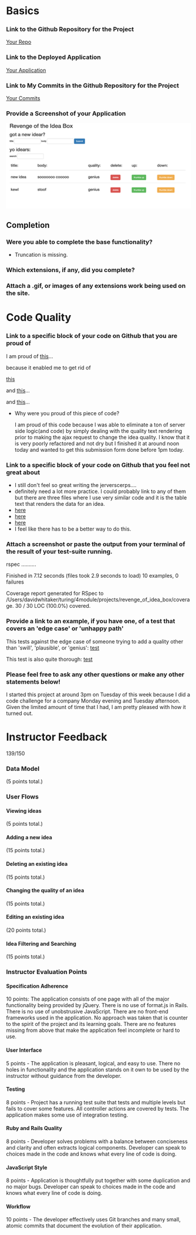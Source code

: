 # Basics

### Link to the Github Repository for the Project
[Your Repo](https://github.com/damwhit/revenge_of_idea_box)

### Link to the Deployed Application
[Your Application](http://whittyidea.herokuapp.com/)

### Link to My Commits in the Github Repository for the Project
[Your Commits](https://github.com/damwhit/revenge_of_idea_box/commits/master)

### Provide a Screenshot of your Application
![whittyidea](images/whittyIdeaApp.jpg)

## Completion

### Were you able to complete the base functionality?
* Truncation is missing.

### Which extensions, if any, did you complete?

### Attach a .gif, or images of any extensions work being used on the site.

# Code Quality

### Link to a specific block of your code on Github that you are proud of
  
  I am proud of [this](https://github.com/damwhit/revenge_of_idea_box/blob/master/app/assets/javascripts/updateQuality.js#L4-L37)...
  
  because it enabled me to get rid of
  
  [this](https://github.com/damwhit/revenge_of_idea_box/blob/vote/app/assets/javascripts/updateQuality.js#L20-L21)
  
  and [this](https://github.com/damwhit/revenge_of_idea_box/blob/vote/app/controllers/api/v1/ideas_controller.rb#L16-L24)...
  
  and [this](https://github.com/damwhit/revenge_of_idea_box/blob/vote/app/models/idea.rb#L5-L30)...
  
* Why were you proud of this piece of code?

  I am proud of this code because I was able to eliminate a ton of server side logic(and code) by simply dealing with the quality text rendering prior to making the ajax request to change the idea quality.  I know that it is very poorly refactored and not dry but I finished it at around noon today and wanted to get this submission form done before 1pm today.

### Link to a specific block of your code on Github that you feel not great about
* I still don't feel so great writing the jerverscerps.... 
*  definitely need a lot more practice.  I could probably link to any of them but there are three files where I use very similar code and it is the table text that renders the data for an idea.  
*  [here](https://github.com/damwhit/revenge_of_idea_box/blob/master/app/assets/javascripts/getIdeas.js)
*  [here](https://github.com/damwhit/revenge_of_idea_box/blob/master/app/assets/javascripts/addIdea.js)
*  [here](https://github.com/damwhit/revenge_of_idea_box/blob/master/app/assets/javascripts/ideaSearch.js)
*  I feel like there has to be a better way to do this.

### Attach a screenshot or paste the output from your terminal of the result of your test-suite running.

rspec
..........

Finished in 7.12 seconds (files took 2.9 seconds to load)
10 examples, 0 failures

Coverage report generated for RSpec to /Users/davidwhitaker/turing/4module/projects/revenge_of_idea_box/coverage. 30 / 30 LOC (100.0%) covered.

### Provide a link to an example, if you have one, of a test that covers an 'edge case' or 'unhappy path'

This tests against the edge case of someone trying to add a quality other than 'swill', 'plausible', or 'genius':
[test](https://github.com/damwhit/revenge_of_idea_box/blob/master/spec/models/idea_spec.rb#L3-L7)

This test is also quite thorough:
[test](https://github.com/damwhit/revenge_of_idea_box/blob/master/spec/integration/user_can_change_idea_quality_spec.rb)


### Please feel free to ask any other questions or make any other statements below!

I started this project at around 3pm on Tuesday of this week because I did a code challenge for a company Monday evening and Tuesday afternoon.  Given the limited amount of time that I had, I am pretty pleased with how it turned out.

# Instructor Feedback

139/150

### Data Model

(5 points total.)

### User Flows

#### Viewing ideas

(5 points total.)

#### Adding a new idea

(15 points total.)

#### Deleting an existing idea

(15 points total.)

#### Changing the quality of an idea

(15 points total.)

#### Editing an existing idea

(20 points total.)

#### Idea Filtering and Searching

(15 points total.)

### Instructor Evaluation Points

#### Specification Adherence

10 points: The application consists of one page with all of the major functionality being provided by jQuery. There is no use of format.js in Rails. There is no use of unobstrusive JavaScript. There are no front-end frameworks used in the application. No approach was taken that is counter to the spirit of the project and its learning goals. There are no features missing from above that make the application feel incomplete or hard to use.

#### User Interface

5 points - The application is pleasant, logical, and easy to use. There no holes in functionality and the application stands on it own to be used by the instructor without guidance from the developer.

#### Testing

8 points - Project has a running test suite that tests and multiple levels but fails to cover some features. All controller actions are covered by tests. The application makes some use of integration testing.

#### Ruby and Rails Quality

8 points - Developer solves problems with a balance between conciseness and clarity and often extracts logical components. Developer can speak to choices made in the code and knows what every line of code is doing.

#### JavaScript Style

8 points - Application is thoughtfully put together with some duplication and no major bugs. Developer can speak to choices made in the code and knows what every line of code is doing.

#### Workflow

10 points - The developer effectively uses Git branches and many small, atomic commits that document the evolution of their application.
